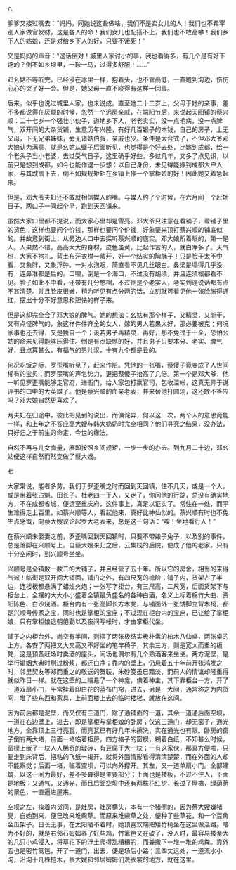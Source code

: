     八 

   爹爹又接过嘴去：“妈妈，同她说这些做啥，我们不是卖女儿的人！我们也不希罕别人家做官发财，这是各人的命！我们女儿也配搭不上，我们也不敢高攀！我们乡下人的姑娘，还是对给乡下人的好，只要不饿死！”

   又是妈妈的声音：“这话倒对！城里人家讨小的事，我也看得多，有几个是有好下场的？倒不如乡坝里，一鞍一马，过得多舒服！……”

   邓幺姑不等听完，已经浸在冰里一样，抱着头，也不管高低，一直跑到沟边，伤伤心心的哭了好一会。但是，她父母一直不晓得有这样一回事。

   后来，似乎也说过城里人家，也未说成。直至她二十二岁上，父母于她的亲事，差不多都说得在厌烦的时候，忽然一个远房亲戚，在端阳节后，来说起天回镇的蔡兴顺：二十七岁一个强壮小伙子，道地乡下人，老老实实，没一点毛病，没一点脾气，双开间的大杂货铺，生意历年兴隆，有好几百银子的本钱，自己的房子，上无父母，下无兄弟姊妹，旁无诸姑伯叔，亲戚也少。条件是太合式了，不但邓大爷邓大娘认为满意，就是幺姑从壁子后面听见，也觉得是个好去处，比嫁到成都，给一个老头子当小老婆，去过受气日子，这里确乎好些。多过几年，又多了点见识，以前只是想到成都，如今也能作退一步想：以自己身份，未见得能嫁到成都大户人家，与其耽搁下去，倒不如规规矩矩在乡镇上作一个掌柜娘的好！因此她又着急起来。

   但是，邓大爷夫妇还不敢就相信媒人的嘴。与媒人约了个时候，在六月间一个赶场日子，两口子一同起个早，跑到天回镇来。

   虽然大家口里都不提说，而大家心里却是雪亮。邓大爷只注意在看铺子，看铺子里的货色；这样也要问个价钱，那样也要问个价钱，好象要来顶打蔡兴顺的铺底似的。并故意到街上，从旁边人口中去探听蔡兴顺的底实。邓大娘所着眼的，第一是人。人果然不错，高高大大的身材，皮色虽黄，比起作苦的人，就白净多了。天气热，大家不拘礼，蓝土布汗衣襟一敞开，好一个结实的胸脯子！只是脸子太不中看，又象胖，又象浮肿。一对水泡眼，简直看不见几丝眼白。鼻梁是塌得几乎没有，连鼻准都是扁的。口哩，倒是一个海口，不过没有胡须，并且连须根都看不见。脸子如此不中看，还带有几分憨相，不过倒是个老实人，老实到连说话都有点不甚清楚。并且脸皮很嫩，稍为听见有点分两的话，立刻就可看见他一张脸胀得通红，摆出十分不好意思和胆怯的样子来。

   但是这却完全合了邓大娘的脾气。她的想法：幺姑有那个样子，又精灵，又能干，又有点怪脾气的，象这样件件齐全的女人，嫁的男人若果太好，那必要被克；何况家事也还去得，又是独自一个；设若男子再精灵，再好，那不免过于十全，恐怕幺姑的命未见得能够压得住。倒是有点缺憾的好，并且男子只要本分、老实、脾气好，丑点算甚么，有福气的男儿汉，十有九个都是丑的。

   何况吃饭之际，罗歪嘴听见了，赶来作陪。凭他的一张嘴，蔡傻子竟变成了人世间稀有的宝贝；而罗歪嘴的声名势力，更把蔡傻子抬高了几倍。第一个是邓大爷，他一听见罗歪嘴能够走官府，进衙门，给人家包打赢官司，包收滥帐，这真无异于说评书的口中的大英雄了。他是蔡兴顺的血亲老表，并来替他打圆场，这还敢不答应吗？邓大娘自然更喜欢了。

   两夫妇在归途中，彼此把见到的说出，而俱诧异，何以这一次，两个人的意思竟能一样，和上年之不答应高大嫂与韩大奶奶时完全相同？他们寻究之结果，没办法，只好归之于前生的命定，今世的缘法。

   自然不再与儿女商量，赓即按照乡间规矩，一步一步的办去。到九月二十边，邓幺姑便这样自然而然变做了蔡大嫂。

   七

   大家常说，能者多劳。我们于罗歪嘴之时而回到天回镇，住不几天，或是一个人，或是带着张占魁、田长子、杜老四一干人，又走了，你问他的行踪，总没有确实地方，不在成都省城，便远至重庆府，这件事上，真足以证实了。常住在一处，而平生难得走上百里，如蔡兴顺等人，看起他来，真好比神仙似的。蔡兴顺有时也不免生点感慨，向蔡大嫂议论起罗大老表来，总是这一句话：“唉！坐地看行人！”

   在蔡兴顺未娶妻之前，罗歪嘴回到天回镇时，只要不带婊子兔子，以及别的事件，总是落脚在兴顺号上。自蔡大嫂来归之后，云集栈的后院，便成了他的老家。只有十分空闲时，到兴顺号坐坐。

   兴顺号是全镇数一数二的大铺子，并且经营了五十年。所以它的房舍，相当的来得气派！临街是双开间大铺面，铺门之外，有四尺宽的檐阶；铺子内，货架占了半边，连楼板都悬满了蜡烛火炮；一张写字柜台，有三尺高，二尺宽，后面货架下与柜台上，全摆的大大小小盛着全镇最负盛名的各种白酒，名义上标着棉竹大曲、资阳陈色、白沙烧酒。柜台内有一张高脚长方木凳，与铺面外一张矮脚立背木椅，都是兴顺号传家之宝，同时也是掌柜的宝座；不过现在柜台内的宝座，已让给了掌柜娘，只有掌柜娘退朝倦勤以及夜间写帐时，才由掌柜代坐。

   铺子之内柜台外，尚空有半间，则摆了两张极结实极朴素的柏木八仙桌，两张桌的上方，各安了两把又大又高又不好坐的笔竿椅子，其余三方，则是宽大而重的板凳，这是预备赶场时卖酒的座头，闲场也偶尔有几个熟酒客来坐坐。两方泥壁，是举行婚姻大典时刷过粉浆，都还白净；靠内的壁上，仍悬着五十年前开张鸿发之时，邻里契友等郑而重之的敬送的贺联，朱砂笺虽已黯淡，而前人的情谊却隆重得就似昨日一样。就在这壁的上端悬了一个神龛，供着神主，其下靠柜台一方，开了一道双扇小门，平常挂着印白花的蓝布门帘，进去，另是一大间，通常称之为内货间，堆了些东西和家具，上前面楼上去的临时楼梯，就放在这间。

   因为前后都是泥壁，而又仅有三道门，除了通铺面的一道，其余一道通后面空坝，一道在右边壁上，进去，即是掌柜与掌柜娘的卧房；仅这三道门，却无窗子，通光地方，全靠顶上三行亮瓦，而亮瓦已有好几年未擦洗，实在通光也有限。卧房的窗子倒有两大堵，前面一堵临着柜房，四方格子的窗棂，糊着白纸，不知甚么时候，窗棂上嵌了一块人人稀奇的玻砖，有豆腐干大一块；一有这家伙，那真方便啦，只要走到床背后，把粘的飞纸一揭开，就将外面情形看得清清楚楚，而在外面的人却不能察觉；后面一堵，临着空坝，可以向外撑开。其左，又一道单扇小门。全部建筑，以这一间为最好，差不多算得是主要部分；上面也是楼板，不过不住人，下面是地板；又通气，又通光，而且后面空坝中还有两株花红树，长过了屋檐，绿荫荫的景色，一直逼进屋来。

   空坝之左，挨着内货间，是灶房，灶房横头，本有一个猪圈的，因为蔡大嫂嫌猪臭，自她到来，便已改来堆柴草。而原来堆柴草之处，便种了些草花，和一个豆角金瓜架子。日长无事，在太阳晒不着时，她顶喜欢端把矮竹椅坐在这里做活路。略为不好的，就是右邻石姆姆养了好些鸡，竹篱笆又在破了，没人时，最容易被拳大的几只小鸡侵入，将草花下的浮土爬得乱糟糟的，而兼撒下一堆一堆的鸡粪。靠外面也是密竹篱笆，开了一道门，出去，便是场后小路；三四丈远处，一道流水小沟，沿沟十几株桤木，蔡大嫂和邻居姆姆们洗衣裳的地方，就在这里。

